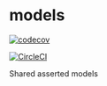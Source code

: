 # models

[![codecov](https://codecov.io/gh/assertedio/models/branch/master/graph/badge.svg)](https://codecov.io/gh/assertedio/models)

[![CircleCI](https://circleci.com/gh/assertedio/models.svg?style=svg)](https://circleci.com/gh/assertedio/models)

Shared asserted models
